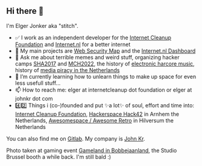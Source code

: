 ## Hi there 👋

I'm Elger Jonker aka "stitch".

- ✅ I work as an independent developer for the [Internet Cleanup Foundation](https://internetcleanup.foundation/) and [Internet.nl](https://internet.nl) for a better internet
- 🔭 My main projects are [Web Security Map](https://gitlab.com/internet-cleanup-foundation/web-security-map/) and the [Internet.nl Dashboard](https://github.com/internetstandards/Internet.nl-dashboard/)
- 💬 Ask me about terrible memes and weird stuff, organizing hacker camps [SHA2017](https://media.ccc.de/v/SHA2017-251-sha2017_opening) and [MCH2022](https://media.ccc.de/v/mch2022-109--may-contain-hackers-2022-opening), the history of [electronic harcore music](https://media.ccc.de/v/2025-218-evolution-and-history-of-33-333-years-of-hardcore-music), history of [media piracy in the Netherlands](https://media.ccc.de/v/hackerhotel-2024-113-geschiedenis-van-mediapiraterij-in-nederland-onvoorstelbaar-groot)
- 🌱 I’m currently learning how to unlearn things to make up space for even less usefull stuff...
- 📫 How to reach me: elger at internetcleanup dot foundation or elger at johnkr dot com
- 4️⃣2️⃣ Things i (co-)founded and put ✨a lot✨ of soul, effort and time into: [Internet Cleanup Foundation](https://internetcleanup.foundation/), [Hackerspace Hack42](https://hack42.nl) in Arnhem the Netherlands, [Awesomespace / Awesome Retro](https://awesomespace.nl/) in Hilversum the Netherlands

You can also find me on [Gitlab](https://gitlab.com/stitch1/). My company is [John Kr](https://johnkr.com).

Photo taken at gaming event [Gameland in Bobbejaanland](https://www.youtube.com/watch?v=2KN-pXW2bJY), the Studio Brussel booth a while back. I'm still bald :)
